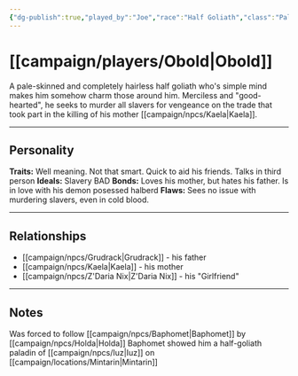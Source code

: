 ```yaml
---
{"dg-publish":true,"played_by":"Joe","race":"Half Goliath","class":"Paladin - Oath of Vengeance","level":7,"alignment":"Lawful Neutrel","background":null,"role":null,"status":null,"current_location":null,"affiliation":null,"first_appearance":"[[Caer Callidier]]","notes":null,"tags":["character","player"],"permalink":"/campaign/players/obold/","dgPassFrontmatter":true,"noteIcon":"","created":"2025-10-26T08:58:31.407-07:00","updated":"2025-10-27T13:40:14.217-07:00"}
---
```



# [[campaign/players/Obold\|Obold]]
A pale-skinned and completely hairless half goliath who's simple mind makes him somehow charm those around him. Merciless and "good-hearted", he seeks to murder all slavers for vengeance on the trade that took part in the killing of his mother [[campaign/npcs/Kaela\|Kaela]]. 

---

## Personality
**Traits:**  Well meaning. Not that smart. Quick to aid his friends. Talks in third person
**Ideals:**  Slavery BAD
**Bonds:**  Loves his mother, but hates his father. Is in love with his demon posessed halberd 
**Flaws:**  Sees no issue with murdering slavers, even in cold blood. 

---

## Relationships
- [[campaign/npcs/Grudrack\|Grudrack]] - his father
- [[campaign/npcs/Kaela\|Kaela]] - his mother
- [[campaign/npcs/Z'Daria Nix\|Z'Daria Nix]] - his "Girlfriend"

---

## Notes
Was forced to follow [[campaign/npcs/Baphomet\|Baphomet]] by [[campaign/npcs/Holda\|Holda]]
Baphomet showed him a half-goliath paladin of [[campaign/npcs/Iuz\|Iuz]] on [[campaign/locations/Mintarin\|Mintarin]]
